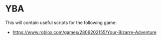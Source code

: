 # YBA

This will contain useful scripts for the following game:

- https://www.roblox.com/games/2809202155/Your-Bizarre-Adventure
